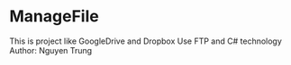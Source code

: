 # ManageFile
This is project like GoogleDrive and Dropbox 
Use FTP and C# technology
Author: Nguyen Trung
